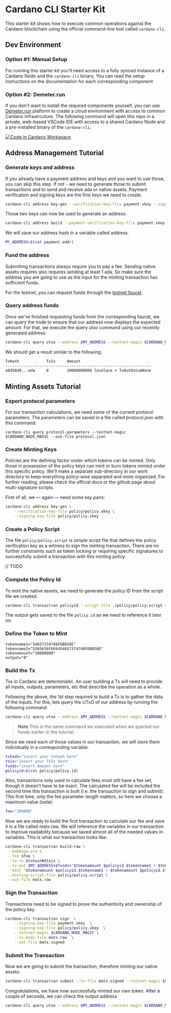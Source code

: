 # Cardano CLI Starter Kit

This starter kit shows how to execute common operations against the Cardano blockchain using the official command-line tool called `cardano-cli`.

## Dev Environment

### Option #1: Manual Setup

For running this starter kit you'll need access to a fully synced instance of a Cardano Node and the `cardano-cli` binary. You can read the setup instructions on the documentation for each corresponding component

### Option #2: Demeter.run

If you don't want to install the required components yourself, you can use [Demeter.run](https://demeter.run) platform to create a cloud environment with access to common Cardano infrastrcuture. The following command will open this repo in a private, web-based VSCode IDE with access to a shared Cardano Node and a pre-installed binary of the `cardano-cli`.

[![Code in Cardano Workspace](./docs/cta-v1-pink.png)](https://demeter.run/actions/run?repository=https://github.com/txpipe/cardano-cli-starter-kit.git&template=typescript)

## Address Management Tutorial

### Generate keys and address

If you already have a payment address and keys and you want to use those, you can skip this step. If not - we need to generate those to submit transactions and to send and receive ada or native assets. Payment verification and signing keys are the first keys we need to create.

```sh
cardano-cli address key-gen --verification-key-file payment.vkey --signing-key-file payment.skey
```

Those two keys can now be used to generate an address.

```sh
cardano-cli address build --payment-verification-key-file payment.vkey --out-file payment.addr --testnet-magic $CARDANO_NODE_MAGIC
```

We will save our address hash in a variable called address.

```sh
MY_ADDRESS=$(cat payment.addr)
```

### Fund the address

Submitting transactions always require you to pay a fee. Sending native assets requires also requires sending at least 1 ada. So make sure the address you are going to use as the input for the minting transaction has sufficient funds.

For the testnet, you can request funds through the [testnet faucet](https://docs.cardano.org/cardano-testnet/tools/faucet).

### Query address funds

Once we've finished requesting funds from the corresponding faucet, we can query the node to ensure that our address now displays the expected amount. For that, we execute the query utxo command using our recently generated address:

```sh
cardano-cli query utxo --address $MY_ADDRESS --testnet-magic $CARDANO_NODE_MAGIC
```

We should get a result similar to the following:

```sh
TxHash            TxIx     Amount
----------------------------------------------------------------
a8d58d9...eda     0        10000000000 lovelace + TxOutDatumNone
```

## Minting Assets Tutorial

### Export protocol parameters

For our transaction calculations, we need some of the current protocol parameters. The parameters can be saved in a file called protocol.json with this command:

```
cardano-cli query protocol-parameters --testnet-magic $CARDANO_NODE_MAGIC --out-file protocol.json
```

### Create Minting Keys

Policies are the defining factor under which tokens can be minted. Only those in possession of the policy keys can mint or burn tokens minted under this specific policy. We'll make a separate sub-directory in our work directory to keep everything policy-wise separated and more organized. For further reading, please check the official docs or the github page about multi-signature scripts.

First of all, we — again — need some key pairs:

```sh
cardano-cli address key-gen \
    --verification-key-file policy/policy.vkey \
    --signing-key-file policy/policy.skey
```

### Create a Policy Script

The file `policy/policy.script` is simple script file that defines the policy verification key as a witness to sign the minting transaction. There are no further constraints such as token locking or requiring specific signatures to successfully submit a transaction with this minting policy.

// TODO

### Compute the Policy Id

To mint the native assets, we need to generate the policy ID from the script file we created.

```sh
cardano-cli transaction policyid --script-file ./policy/policy.script > policy/policy.id
```

The output gets saved to the file `policy.id` as we need to reference it later on.

### Define the Token to Mint

```
tokenname1="54657374746F6B656E"
tokenname2="5365636F6E6454657374746F6B656E"
tokenamount="10000000"
output="0"
```

### Build the Tx

Txs in Cardano are deterministic. An user building a Tx will need to provide all inputs, outputs, parameters, etc that describe the operation as a whole.

Following the above, the 1st step required to build a Tx is to gather the data of the inputs. For this, lets query the UTxO of our address by running the following command:

```sh
cardano-cli query utxo --address $MY_ADDRESS --testnet-magic $CARDANO_NODE_MAGIC
```

> **Note**
> This is the same command we executed when we queried our funds earlier in the tutorial.

Since we need each of those values in our transaction, we will store them individually in a corresponding variable.

```sh
txhash="insert your txhash here"
txix="insert your TxIx here"
funds="insert Amount here"
policyid=$(cat policy/policy.id)
```

Also, transactions only used to calculate fees must still have a fee set, though it doesn't have to be exact. The calculated fee will be included the second time this transaction is built (i.e. the transaction to sign and submit). This first time, only the fee parameter length matters, so here we choose a maximum value (note):

```sh
fee="300000"
```

Now we are ready to build the first transaction to calculate our fee and save it in a file called matx.raw. We will reference the variables in our transaction to improve readability because we saved almost all of the needed values in variables. This is what our transaction looks like:

```sh
cardano-cli transaction build-raw \
 --babbage-era \
 --fee $fee \
 --tx-in $txhash#$txix \
 --tx-out $MY_ADDRESS+$funds+"$tokenamount $policyid.$tokenname1 + $tokenamount $policyid.$tokenname2" \
 --mint "$tokenamount $policyid.$tokenname1 + $tokenamount $policyid.$tokenname2" \
 --minting-script-file policy/policy.script \
 --out-file matx.raw
```

### Sign the Transaction

Transactions need to be signed to prove the authenticity and ownership of the policy key.

```sh
cardano-cli transaction sign  \
    --signing-key-file payment.skey  \
    --signing-key-file policy/policy.skey  \
    --testnet-magic $CARDANO_NODE_MAGIC \
    --tx-body-file matx.raw  \
    --out-file matx.signed
```

### Submit the Transaction

Now we are going to submit the transaction, therefore minting our native assets:

```sh
cardano-cli transaction submit --tx-file matx.signed --testnet-magic $CARDANO_NODE_MAGIC
```

Congratulations, we have now successfully minted our own token. After a couple of seconds, we can check the output address

```sh
cardano-cli query utxo --address $MY_ADDRESS --testnet-magic $CARDANO_NODE_MAGIC
```